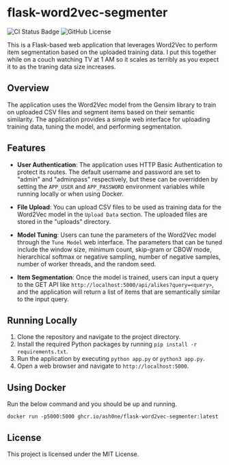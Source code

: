 # flask-word2vec-segmenter

![CI Status Badge](https://github.com/ash0ne/flask-word2vec-segmenter/actions/workflows/ci.yml/badge.svg)
![GitHub License](https://img.shields.io/github/license/ash0ne/flask-word2vec-segmenter)

This is a Flask-based web application that leverages Word2Vec to perform item segmentation based on the uploaded training data.
I put this together while on a couch watching TV at 1 AM so it scales as terribly as you expect it to as the traning data size increases.

## Overview

The application uses the Word2Vec model from the Gensim library to train on uploaded CSV files and segment items based on their semantic similarity. The application provides a simple web interface for uploading training data, tuning the model, and performing segmentation.

## Features

- **User Authentication**: The application uses HTTP Basic Authentication to protect its routes. The default username and password are set to "admin" and "adminpass" respectively, but these can be overridden by setting the `APP_USER` and `APP_PASSWORD` environment variables while running locally or when using Docker.

- **File Upload**: You can upload CSV files to be used as training data for the Word2Vec model in the `Upload Data` section. The uploaded files are stored in the "uploads" directory.

- **Model Tuning**: Users can tune the parameters of the Word2Vec model through the `Tune Model` web interface. The parameters that can be tuned include the window size, minimum count, skip-gram or CBOW mode, hierarchical softmax or negative sampling, number of negative samples, number of worker threads, and the random seed.

- **Item Segmentation**: Once the model is trained, users can input a query to the GET API like `http://localhost:5000/api/alikes?query=<query>`, and the application will return a list of items that are semantically similar to the input query.

## Running Locally

1. Clone the repository and navigate to the project directory.
2. Install the required Python packages by running `pip install -r requirements.txt`.
3. Run the application by executing `python app.py` or `python3 app.py`.
4. Open a web browser and navigate to `http://localhost:5000`.

## Using Docker

Run the below command and you should be up and running.

```
docker run -p5000:5000 ghcr.io/ash0ne/flask-word2vec-segmenter:latest
```

## License

This project is licensed under the MIT License.
